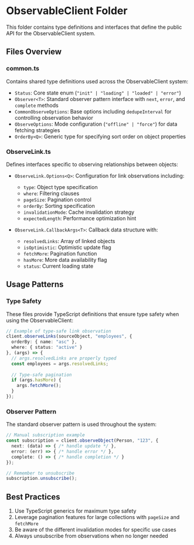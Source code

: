 # ObservableClient Folder

This folder contains type definitions and interfaces that define the public API for the ObservableClient system.

## Files Overview

### common.ts

Contains shared type definitions used across the ObservableClient system:

- `Status`: Core state enum (`"init" | "loading" | "loaded" | "error"`)
- `Observer<T>`: Standard observer pattern interface with `next`, `error`, and `complete` methods
- `CommonObserveOptions`: Base options including `dedupeInterval` for controlling observation behavior
- `ObserveOptions`: Mode configuration (`"offline" | "force"`) for data fetching strategies
- `OrderBy<Q>`: Generic type for specifying sort order on object properties

### ObserveLink.ts

Defines interfaces specific to observing relationships between objects:

- `ObserveLink.Options<Q>`: Configuration for link observations including:
  - `type`: Object type specification
  - `where`: Filtering clauses
  - `pageSize`: Pagination control
  - `orderBy`: Sorting specification
  - `invalidationMode`: Cache invalidation strategy
  - `expectedLength`: Performance optimization hint

- `ObserveLink.CallbackArgs<T>`: Callback data structure with:
  - `resolvedLinks`: Array of linked objects
  - `isOptimistic`: Optimistic update flag
  - `fetchMore`: Pagination function
  - `hasMore`: More data availability flag
  - `status`: Current loading state

## Usage Patterns

### Type Safety

These files provide TypeScript definitions that ensure type safety when using the ObservableClient:

```typescript
// Example of type-safe link observation
client.observeLinks(sourceObject, "employees", {
  orderBy: { name: "asc" },
  where: { status: "active" }
}, (args) => {
  // args.resolvedLinks are properly typed
  const employees = args.resolvedLinks;
  
  // Type-safe pagination
  if (args.hasMore) {
    args.fetchMore();
  }
});
```

### Observer Pattern

The standard observer pattern is used throughout the system:

```typescript
// Manual subscription example
const subscription = client.observeObject(Person, "123", {
  next: (data) => { /* handle update */ },
  error: (err) => { /* handle error */ },
  complete: () => { /* handle completion */ }
});

// Remember to unsubscribe
subscription.unsubscribe();
```

## Best Practices

1. Use TypeScript generics for maximum type safety
2. Leverage pagination features for large collections with `pageSize` and `fetchMore`
3. Be aware of the different invalidation modes for specific use cases
4. Always unsubscribe from observations when no longer needed